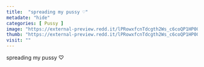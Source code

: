 ```yaml
---
title:  "spreading my pussy ♡"
metadate: "hide"
categories: [ Pussy ]
image: "https://external-preview.redd.it/lPRowxfcnTdcgth2Ws_c6coQP1HP00_L_KAjO4HNb4Q.png?auto=webp&s=bef662664540a6ce2d9c598f43c4d81d4fe5a041"
thumb: "https://external-preview.redd.it/lPRowxfcnTdcgth2Ws_c6coQP1HP00_L_KAjO4HNb4Q.png?width=1080&crop=smart&auto=webp&s=8232bf57be8fe3f148a9070f709222567d8a1d58"
visit: ""
---
```

spreading my pussy ♡
